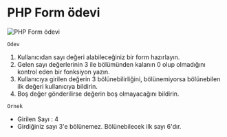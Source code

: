 # PHP Form ödevi
![PHP Form ödevi](https://patika-prod.s3-eu-central-1.amazonaws.com/userFiles/mevlut/projects/oN3s2Pv69ptKJkqD7-php-form-odevi)

```
Ödev
```

1. Kullanıcıdan sayı değeri alabileceğiniz bir form hazırlayın.
2. Gelen sayı değerlerinin 3 ile bölümünden kalanın 0 olup olmadığını kontrol eden  bir fonksiyon yazın.
4. Kullanıcıya girilen değerin 3 bölünebilirliğini, bölünemiyorsa bölünebilen ilk değeri kullanıcıya bildirin.
5. Boş değer gönderilirse değerin boş olmayacağını bildirin.

```
Örnek
```

* Girilen Sayı : 4
* Girdiğiniz sayı 3'e bölünemez. Bölünebilecek ilk sayı 6'dır.